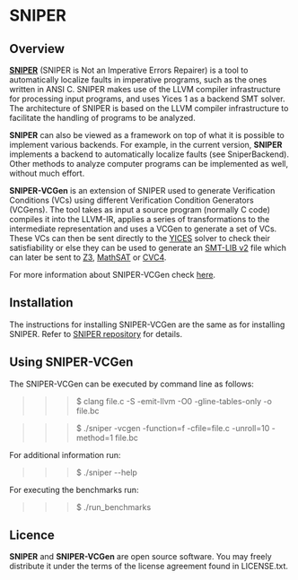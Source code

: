 # SNIPER

## Overview

[**SNIPER**](https://github.com/lamraoui/sniper) (SNIPER is Not an Imperative
Errors Repairer) is a tool to automatically localize faults in imperative
programs, such as the ones written in ANSI C. SNIPER makes use of the LLVM
compiler infrastructure for processing input programs, and uses Yices 1 as a
backend SMT solver. The architecture of SNIPER is based on the LLVM compiler
infrastructure to facilitate the handling of programs to be analyzed.

**SNIPER** can also be viewed as a framework on top of what it is possible to
implement various backends. For example, in the current version, **SNIPER**
implements a backend to automatically localize faults (see SniperBackend).
Other methods to analyze computer programs can be implemented as well, without
much effort.

**SNIPER-VCGen** is an extension of SNIPER used to generate Verification
Conditions (VCs) using different Verification Condition Generators (VCGens).
The tool takes as input a source program (normally C code) compiles it into
the LLVM-IR, applies a series of transformations to the intermediate
representation and uses a VCGen to generate a set of VCs. These VCs can then
be sent directly to the
[YICES](http://yices.csl.sri.com/old/download-yices1.shtml) solver to check
their satisfiability or else they can be used to generate an [SMT-LIB
v2](http://smtlib.cs.uiowa.edu/) file which can later be sent to
[Z3](https://github.com/Z3Prover/z3), [MathSAT](http://mathsat.fbk.eu/) or
[CVC4](http://cvc4.cs.nyu.edu/web/).

For more information about SNIPER-VCGen check
[here](http://alfa.di.uminho.pt/~belolourenco/sniper-vcgen/sniper-vcgen.html).

## Installation

The instructions for installing SNIPER-VCGen are the same as for installing
SNIPER. Refer to [SNIPER repository](https://github.com/lamraoui/sniper) for details.

## Using SNIPER-VCGen

The SNIPER-VCGen can be executed by command line as follows:

> > > $ clang file.c -S -emit-llvm -O0 -gline-tables-only -o file.bc 

> > > $ ./sniper -vcgen -function=f -cfile=file.c -unroll=10 -method=1 file.bc 

For additional information run:

> > > $ ./sniper --help

For executing the benchmarks run:

> > > $ ./run_benchmarks

## Licence

**SNIPER** and **SNIPER-VCGen** are open source software. You may freely distribute it under the terms of
the license agreement found in LICENSE.txt.